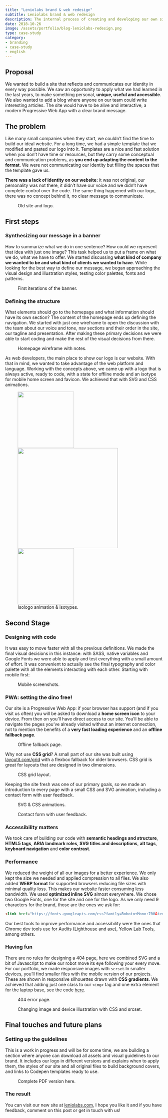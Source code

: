 ```yaml
---
title: "Leniolabs brand & web redesign"
subtitle: Leniolabs brand & web redesign
description: The internal process of creating and developing our own site.
date: 2018-10-26
image: /assets/portfolio/blog-leniolabs-redesign.png
type: case-study
category: 
- branding
- case-study
- english
---
```


## Proposal
We wanted to build a site that reflects and communicates our identity in every way possible. We saw an opportunity to apply what we had learned in the last years, to make something personal, **unique, useful and accessible**. We also wanted to add a blog where anyone on our team could write interesting articles. The site would have to be alive and interactive, a modern Progressive Web App with a clear brand message.

## The problem
Like many small companies when they start, we couldn’t find the time to build our ideal website. For a long time, we had a simple template that we modified and pasted our logo into it. Templates are a nice and fast solution when you don’t have time or resources, but they carry some conceptual and communication problems, as **you end up adapting the content to the format**. We were not communicating our identity but filling the spaces that the template gave us.

**There was a lack of identity on our website:** it was not original, our personality was not there, it didn’t have our voice and we didn’t have complete control over the code. The same thing happened with our logo, there was no concept behind it, no clear message to communicate.

<figure>
    <img src="/portfolio/portfolio-leniolabs-redesign-02.jpg" alt=""/>
    <figcaption>Old site and logo.</figcaption>
</figure>


## First steps
### Synthesizing our message in a banner
How to summarize what we do in one sentence? How could we represent that idea with just one image? This task helped us to put a frame on what we do, what we have to offer. We started discussing **what kind of company we wanted to be and what kind of clients we wanted to have**. While looking for the best way to define our message, we began approaching the visual design and illustration styles, testing color palettes, fonts and patterns.

<figure>
    <img src="/portfolio/portfolio-leniolabs-redesign-03.jpg" alt=""/>
    <figcaption>First iterations of the banner.</figcaption>
</figure>


### Defining the structure
What elements should go to the homepage and what information should have its own section? The content of the homepage ends up defining the navigation. We started with just one wireframe to open the discussion with the team about our voice and tone, nav sections and their order in the site, our tagline and presentation. After making these primary decisions we were able to start coding and make the rest of the visual decisions from there.

<figure>
    <img src="/portfolio/portfolio-leniolabs-redesign-04.png" alt=""/>
    <figcaption>Homepage wireframe with notes.</figcaption>
</figure>

As web developers, the main place to show our logo is our website. With that in mind, we wanted to take advantage of the web platform and language. Working with the concepts above, we came up with a logo that is always active, ready to code, with a state for offline mode and an isotype for mobile home screen and favicon. We achieved that with SVG and CSS animations.

<figure class="flex-imgs">
    <img src="/portfolio/portfolio-leniolabs-redesign-05.jpg" alt="" width="180"/>
    <img src="/portfolio/portfolio-leniolabs-redesign-06.gif" alt="" width="320"/>
    <img src="/portfolio/portfolio-leniolabs-redesign-07.jpg" alt="" width="180"/>
    <figcaption>Isologo animation & isotypes.</figcaption>
</figure>


## Second Stage
### Designing with code
It was easy to move faster with all the previous definitions. We made the final visual decisions in this instance: with SASS, native variables and Google Fonts we were able to apply and test everything with a small amount of effort. It was convenient to actually see the final typography and color palette with all the elements interacting with each other. Starting with mobile first:

<figure>
    <img src="/portfolio/portfolio-leniolabs-redesign-09.png" alt=""/>
    <figcaption>Mobile screenshots.</figcaption>
</figure>


### PWA: setting the dino free!
Our site is a Progressive Web App: if your browser has support (and if you visit us often) you will be asked to download a **home screen icon** to your device. From then on you’ll have direct access to our site. You’ll be able to navigate the pages you’ve already visited without an internet connection, not to mention the benefits of a **very fast loading experience** and an **offline fallback page**.

<figure>
    <img src="/portfolio/portfolio-leniolabs-redesign-10.gif" alt=""/>
    <figcaption>Offline fallback page.</figcaption>
</figure>


Why not use **CSS grid**? A small part of our site was built using [layoutit.com/grid](https://grid.layoutit.com/) with a flexbox fallback for older browsers. CSS grid is great for layouts that are designed in two dimensions.

<figure>
    <img src="/portfolio/portfolio-leniolabs-redesign-11.gif" alt=""/>
    <figcaption>CSS grid layout.</figcaption>
</figure>

Keeping the site fresh was one of our primary goals, so we made an introduction to every page with a small CSS and SVG animation, including a contact form with user feedback.

<figure>
    <img src="/portfolio/portfolio-leniolabs-redesign-12.gif" alt=""/>
    <figcaption>SVG & CSS animations.</figcaption>
</figure>


<figure>
    <img src="/portfolio/portfolio-leniolabs-redesign-13.gif" alt=""/>
    <figcaption>Contact form with user feedback.</figcaption>
</figure>


### Accessibility matters
We took care of building our code with **semantic headings and structure**, **HTML5 tags**, **ARIA landmark roles**, **SVG titles and descriptions**, **alt tags**, **keyboard navigation** and **color contrast**.

### Performance
We reduced the weight of all our images for a better experience. We only kept the size we needed and applied compression to all files. We also added **WEBP format** for supported browsers reducing file sizes with minimal quality loss. This makes our website faster consuming less bandwidth. We used **optimized inline SVG** almost everywhere. We chose two Google Fonts, one for the site and one for the logo. As we only need 9 characters for the brand, those are the ones we ask for:

```html
<link href="https://fonts.googleapis.com/css?family=Roboto+Mono:700&text=Leniolabs" rel="stylesheet" type="text/css">
```

Our best tools to improve performance and accessibility were the ones that Chrome dev tools use for Audits ([Lighthouse](https://developers.google.com/web/tools/lighthouse/) and [axe](https://www.deque.com/axe/)), [Yellow Lab Tools](https://yellowlab.tools/), among others.

### Having fun
There are no rules for designing a 404 page, here we combined SVG and a bit of Javascript to make our robot move its eye following your every move. For our portfolio, we made responsive images with `scrset`.In smaller devices, you’ll find smaller files with the mobile version of our projects. These are shown in responsive silhouettes drawn with **CSS gradients**. We achieved that adding just one class to our `<img>` tag and one extra element for the laptop base, see the code [here](https://codepen.io/marianab/pen/VExgqm?editors=1100).

<figure>
    <img src="/portfolio/portfoliofolio-leniolabs-redesign-14.gif" alt=""/>
    <figcaption>404 error page.</figcaption>
</figure>


<figure>
    <img src="/portfolio/portfolio-leniolabs-redesign-15.gif" alt=""/>
    <figcaption>Changing image and device illustration with CSS and srcset.</figcaption>
</figure>


## Final touches and future plans
### Setting up the guidelines
This is a work in progress and will be for some time, we are building a section where anyone can download all assets and visual guidelines to our brand. It includes our logo in different versions and explains when to apply them, the styles of our site and all original files to build background covers, and links to Codepen templates ready to use.

<figure>
    <img src="/portfolio/portfoliofolio-leniolabs-redesign-16.jpg" alt=""/>
    <figcaption>Complete PDF version here.</figcaption>
</figure>

### The result
You can visit our new site at [leniolabs.com](https://www.leniolabs.com/), I hope you like it and if you have feedback, comment on this post or get in touch with us!
